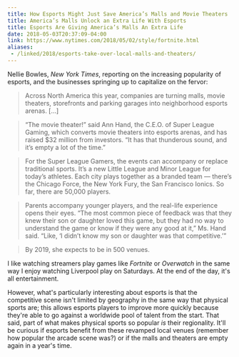 ```yaml
---
title: How Esports Might Just Save America’s Malls and Movie Theaters 
title: America’s Malls Unlock an Extra Life With Esports
title: Esports Are Giving America’s Malls An Extra Life 
date: 2018-05-03T20:37:09-04:00
link: https://www.nytimes.com/2018/05/02/style/fortnite.html
aliases:
 - /linked/2018/esports-take-over-local-malls-and-theaters/
---
```

Nellie Bowles, *New York Times*, reporting on the increasing popularity of esports, and the businesses springing up to capitalize on the fervor:

> Across North America this year, companies are turning malls, movie theaters, storefronts and parking garages into neighborhood esports arenas. [...]
 
> “The movie theater!” said Ann Hand, the C.E.O. of Super League Gaming, which converts movie theaters into esports arenas, and has raised $32 million from investors. “It has that thunderous sound, and it’s empty a lot of the time.”

> For the Super League Gamers, the events can accompany or replace traditional sports. It’s a new Little League and Minor League for today’s athletes. Each city plays together as a branded team — there’s the Chicago Force, the New York Fury, the San Francisco Ionics. So far, there are 50,000 players.

> Parents accompany younger players, and the real-life experience opens their eyes. “The most common piece of feedback was that they knew their son or daughter loved this game, but they had no way to understand the game or know if they were any good at it,” Ms. Hand said. “Like, ‘I didn’t know my son or daughter was that competitive.’”

> By 2019, she expects to be in 500 venues.

I like watching streamers play games like *Fortnite* or *Overwatch* in the same way I enjoy watching Liverpool play on Saturdays. At the end of the day, it's all entertainment. 

However, what's particularly interesting about esports is that the competitive scene isn't limited by geography in the same way that physical sports are; this allows esports players to improve more quickly because they're able to go against a worldwide pool of talent from the start. That said, part of what makes physical sports so popular *is* their regionality. It'll be curious if esports benefit from these revamped local venues (remember how popular the arcade scene was?) or if the malls and theaters are empty again in a year's time. 





